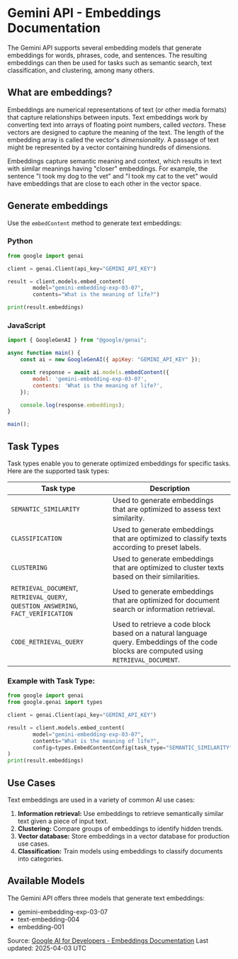 # Gemini API - Embeddings Documentation

The Gemini API supports several embedding models that generate embeddings for words, phrases, code, and sentences. The resulting embeddings can then be used for tasks such as semantic search, text classification, and clustering, among many others.

## What are embeddings?

Embeddings are numerical representations of text (or other media formats) that capture relationships between inputs. Text embeddings work by converting text into arrays of floating point numbers, called _vectors_. These vectors are designed to capture the meaning of the text. The length of the embedding array is called the vector's _dimensionality_. A passage of text might be represented by a vector containing hundreds of dimensions.

Embeddings capture semantic meaning and context, which results in text with similar meanings having "closer" embeddings. For example, the sentence "I took my dog to the vet" and "I took my cat to the vet" would have embeddings that are close to each other in the vector space.

## Generate embeddings

Use the `embedContent` method to generate text embeddings:

### Python
```python
from google import genai

client = genai.Client(api_key="GEMINI_API_KEY")

result = client.models.embed_content(
        model="gemini-embedding-exp-03-07",
        contents="What is the meaning of life?")

print(result.embeddings)
```

### JavaScript
```javascript
import { GoogleGenAI } from "@google/genai";

async function main() {
    const ai = new GoogleGenAI({ apiKey: "GEMINI_API_KEY" });

    const response = await ai.models.embedContent({
        model: 'gemini-embedding-exp-03-07',
        contents: 'What is the meaning of life?',
    });

    console.log(response.embeddings);
}

main();
```

## Task Types

Task types enable you to generate optimized embeddings for specific tasks. Here are the supported task types:

| Task type | Description |
| --- | --- |
| `SEMANTIC_SIMILARITY` | Used to generate embeddings that are optimized to assess text similarity. |
| `CLASSIFICATION` | Used to generate embeddings that are optimized to classify texts according to preset labels. |
| `CLUSTERING` | Used to generate embeddings that are optimized to cluster texts based on their similarities. |
| `RETRIEVAL_DOCUMENT`, `RETRIEVAL_QUERY`, `QUESTION_ANSWERING`, `FACT_VERIFICATION` | Used to generate embeddings that are optimized for document search or information retrieval. |
| `CODE_RETRIEVAL_QUERY` | Used to retrieve a code block based on a natural language query. Embeddings of the code blocks are computed using `RETRIEVAL_DOCUMENT`. |

### Example with Task Type:

```python
from google import genai
from google.genai import types

client = genai.Client(api_key="GEMINI_API_KEY")

result = client.models.embed_content(
        model="gemini-embedding-exp-03-07",
        contents="What is the meaning of life?",
        config=types.EmbedContentConfig(task_type="SEMANTIC_SIMILARITY")
)
print(result.embeddings)
```

## Use Cases

Text embeddings are used in a variety of common AI use cases:

1. **Information retrieval:** Use embeddings to retrieve semantically similar text given a piece of input text.
2. **Clustering:** Compare groups of embeddings to identify hidden trends.
3. **Vector database:** Store embeddings in a vector database for production use cases.
4. **Classification:** Train models using embeddings to classify documents into categories.

## Available Models

The Gemini API offers three models that generate text embeddings:

- gemini-embedding-exp-03-07
- text-embedding-004
- embedding-001

Source: [Google AI for Developers - Embeddings Documentation](https://ai.google.dev/gemini-api/docs/embeddings)
Last updated: 2025-04-03 UTC 